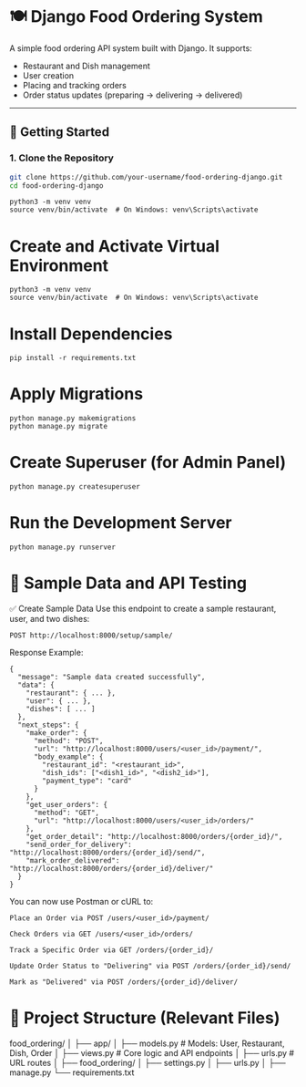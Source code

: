 # 🍽️ Django Food Ordering System

A simple food ordering API system built with Django. It supports:

- Restaurant and Dish management
- User creation
- Placing and tracking orders
- Order status updates (preparing → delivering → delivered)

---

## 🚀 Getting Started

### 1. Clone the Repository

```bash
git clone https://github.com/your-username/food-ordering-django.git
cd food-ordering-django
```

```
python3 -m venv venv
source venv/bin/activate  # On Windows: venv\Scripts\activate
```

# Create and Activate Virtual Environment
```
python3 -m venv venv
source venv/bin/activate  # On Windows: venv\Scripts\activate
```

# Install Dependencies
```
pip install -r requirements.txt
```

# Apply Migrations
```
python manage.py makemigrations
python manage.py migrate
```

# Create Superuser (for Admin Panel)
```
python manage.py createsuperuser
```

# Run the Development Server
```
python manage.py runserver
```

# 🧪 Sample Data and API Testing
✅ Create Sample Data
Use this endpoint to create a sample restaurant, user, and two dishes:
```
POST http://localhost:8000/setup/sample/
```
Response Example:
```
{
  "message": "Sample data created successfully",
  "data": {
    "restaurant": { ... },
    "user": { ... },
    "dishes": [ ... ]
  },
  "next_steps": {
    "make_order": {
      "method": "POST",
      "url": "http://localhost:8000/users/<user_id>/payment/",
      "body_example": {
        "restaurant_id": "<restaurant_id>",
        "dish_ids": ["<dish1_id>", "<dish2_id>"],
        "payment_type": "card"
      }
    },
    "get_user_orders": {
      "method": "GET",
      "url": "http://localhost:8000/users/<user_id>/orders/"
    },
    "get_order_detail": "http://localhost:8000/orders/{order_id}/",
    "send_order_for_delivery": "http://localhost:8000/orders/{order_id}/send/",
    "mark_order_delivered": "http://localhost:8000/orders/{order_id}/deliver/"
  }
}

```

You can now use Postman or cURL to:

    Place an Order via POST /users/<user_id>/payment/

    Check Orders via GET /users/<user_id>/orders/

    Track a Specific Order via GET /orders/{order_id}/

    Update Order Status to "Delivering" via POST /orders/{order_id}/send/

    Mark as "Delivered" via POST /orders/{order_id}/deliver/


# 📁 Project Structure (Relevant Files)

food_ordering/
│
├── app/
│   ├── models.py         # Models: User, Restaurant, Dish, Order
│   ├── views.py          # Core logic and API endpoints
│   ├── urls.py           # URL routes
│
├── food_ordering/
│   ├── settings.py
│   ├── urls.py
│
├── manage.py
└── requirements.txt
